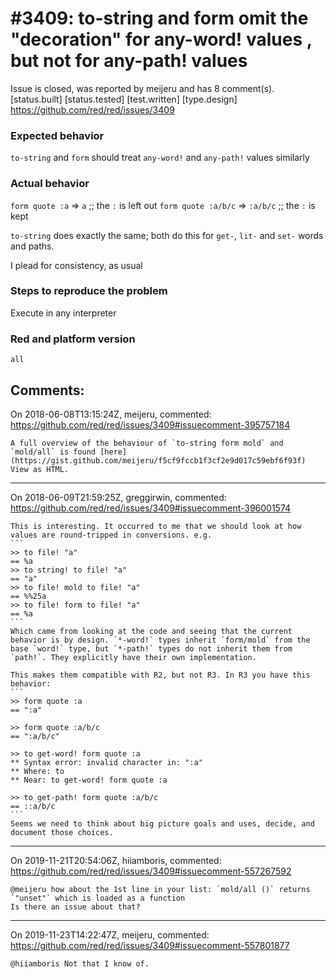 
#3409: to-string and form omit the "decoration" for any-word! values , but not for any-path! values
================================================================================
Issue is closed, was reported by meijeru and has 8 comment(s).
[status.built] [status.tested] [test.written] [type.design]
<https://github.com/red/red/issues/3409>

### Expected behavior

`to-string` and `form` should treat `any-word!` and `any-path!` values similarly
### Actual behavior

`form quote :a` => `a` ;; the `:` is left out
`form quote :a/b/c` => `:a/b/c` ;; the `:` is kept

`to-string` does exactly the same; both do this for `get-`, `lit-` and `set-` words and paths.

I plead for consistency, as usual
### Steps to reproduce the problem

Execute in any interpreter
### Red and platform version
```
all
```


Comments:
--------------------------------------------------------------------------------

On 2018-06-08T13:15:24Z, meijeru, commented:
<https://github.com/red/red/issues/3409#issuecomment-395757184>

    A full overview of the behaviour of `to-string form mold` and `mold/all` is found [here](https://gist.github.com/meijeru/f5cf9fccb1f3cf2e9d017c59ebf6f93f) View as HTML.

--------------------------------------------------------------------------------

On 2018-06-09T21:59:25Z, greggirwin, commented:
<https://github.com/red/red/issues/3409#issuecomment-396001574>

    This is interesting. It occurred to me that we should look at how values are round-tripped in conversions. e.g. 
    ```
    >> to file! "a"
    == %a
    >> to string! to file! "a"
    == "a"
    >> to file! mold to file! "a"
    == %%25a
    >> to file! form to file! "a"
    == %a
    ```
    Which came from looking at the code and seeing that the current behavior is by design. `*-word!` types inherit `form/mold` from the base `word!` type, but `*-path!` types do not inherit them from `path!`. They explicitly have their own implementation.
    
    This makes them compatible with R2, but not R3. In R3 you have this behavior:
    ```
    >> form quote :a
    == ":a"
    
    >> form quote :a/b/c
    == ":a/b/c"
    
    >> to get-word! form quote :a
    ** Syntax error: invalid character in: ":a"
    ** Where: to
    ** Near: to get-word! form quote :a
    
    >> to get-path! form quote :a/b/c
    == ::a/b/c
    ```
    Seems we need to think about big picture goals and uses, decide, and document those choices.

--------------------------------------------------------------------------------

On 2019-11-21T20:54:06Z, hiiamboris, commented:
<https://github.com/red/red/issues/3409#issuecomment-557267592>

    @meijeru how about the 1st line in your list: `mold/all ()` returns `"unset"` which is loaded as a function
    Is there an issue about that?

--------------------------------------------------------------------------------

On 2019-11-23T14:22:47Z, meijeru, commented:
<https://github.com/red/red/issues/3409#issuecomment-557801877>

    @hiiamboris Not that I know of.

